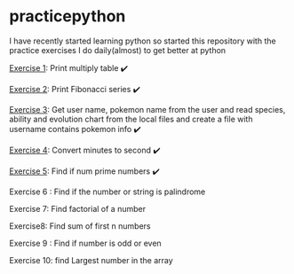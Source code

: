 # practicepython

I have recently started learning python so started this repository with the practice exercises I do daily(almost) to get better at python

[Exercise 1](./Exercise1.py): Print multiply table :heavy_check_mark:

[Exercise 2](./Exercise2.py): Print Fibonacci series :heavy_check_mark:

[Exercise 3](./Exercise3.py): Get user name, pokemon name from the user and read species, ability and evolution chart from the local files and create a file with username contains pokemon info :heavy_check_mark:

[Exercise 4](./Exercise4.py): Convert minutes to second :heavy_check_mark:

[Exercise 5](./Exercise5.py): Find if num prime numbers :heavy_check_mark:

Exercise 6 : Find if the number or string is palindrome

Exercise 7: Find factorial of a number 

Exercise8: Find sum of first n numbers

Exercise 9 : Find if number is odd or even

Exercise 10: find Largest number in the array



